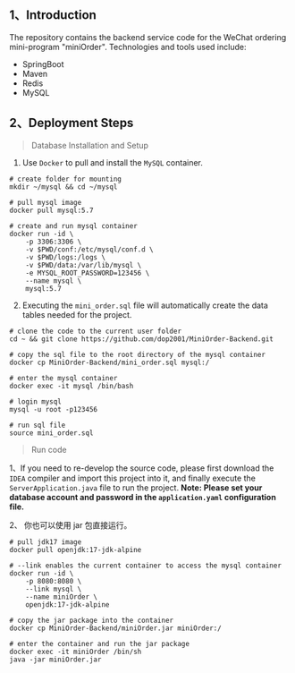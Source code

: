 ## 1、Introduction

The repository contains the backend service code for the WeChat ordering mini-program "miniOrder". Technologies and tools used include:

- SpringBoot
- Maven
- Redis
- MySQL



## 2、Deployment Steps

>Database Installation and Setup

1. Use `Docker` to pull and install the `MySQL` container.

```shell
# create folder for mounting
mkdir ~/mysql && cd ~/mysql

# pull mysql image
docker pull mysql:5.7

# create and run mysql container
docker run -id \
	-p 3306:3306 \ 
	-v $PWD/conf:/etc/mysql/conf.d \
	-v $PWD/logs:/logs \
	-v $PWD/data:/var/lib/mysql \
	-e MYSQL_ROOT_PASSWORD=123456 \
	--name mysql \
	mysql:5.7
```

2. Executing the `mini_order.sql` file will automatically create the data tables needed for the project.

```shell
# clone the code to the current user folder
cd ~ && git clone https://github.com/dop2001/MiniOrder-Backend.git

# copy the sql file to the root directory of the mysql container
docker cp MiniOrder-Backend/mini_order.sql mysql:/

# enter the mysql container
docker exec -it mysql /bin/bash

# login mysql
mysql -u root -p123456

# run sql file
source mini_order.sql
```

> Run code

1、If you need to re-develop the source code, please first download the `IDEA` compiler and import this project into it, and finally execute the `ServerApplication.java` file to run the project. **Note: Please set your database account and password in the `application.yaml` configuration file.**

2、 你也可以使用 jar 包直接运行。

```shell
# pull jdk17 image
docker pull openjdk:17-jdk-alpine

# --link enables the current container to access the mysql container
docker run -id \
	-p 8080:8080 \
	--link mysql \
	--name miniOrder \
	openjdk:17-jdk-alpine
	
# copy the jar package into the container
docker cp MiniOrder-Backend/miniOrder.jar miniOrder:/

# enter the container and run the jar package
docker exec -it miniOrder /bin/sh
java -jar miniOrder.jar
```

